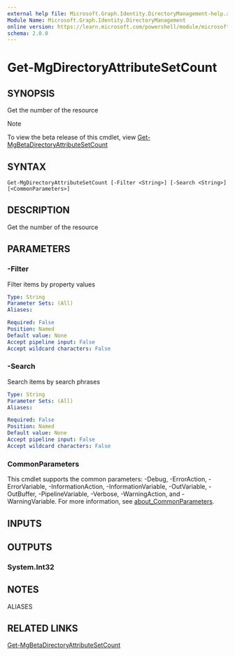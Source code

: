 ```yaml
---
external help file: Microsoft.Graph.Identity.DirectoryManagement-help.xml
Module Name: Microsoft.Graph.Identity.DirectoryManagement
online version: https://learn.microsoft.com/powershell/module/microsoft.graph.identity.directorymanagement/get-mgdirectoryattributesetcount
schema: 2.0.0
---
```


# Get-MgDirectoryAttributeSetCount

## SYNOPSIS
Get the number of the resource

> [!NOTE]
> To view the beta release of this cmdlet, view [Get-MgBetaDirectoryAttributeSetCount](/powershell/module/Microsoft.Graph.Beta.Identity.DirectoryManagement/Get-MgBetaDirectoryAttributeSetCount?view=graph-powershell-beta)

## SYNTAX

```
Get-MgDirectoryAttributeSetCount [-Filter <String>] [-Search <String>] [<CommonParameters>]
```

## DESCRIPTION
Get the number of the resource

## PARAMETERS

### -Filter
Filter items by property values

```yaml
Type: String
Parameter Sets: (All)
Aliases:

Required: False
Position: Named
Default value: None
Accept pipeline input: False
Accept wildcard characters: False
```

### -Search
Search items by search phrases

```yaml
Type: String
Parameter Sets: (All)
Aliases:

Required: False
Position: Named
Default value: None
Accept pipeline input: False
Accept wildcard characters: False
```

### CommonParameters
This cmdlet supports the common parameters: -Debug, -ErrorAction, -ErrorVariable, -InformationAction, -InformationVariable, -OutVariable, -OutBuffer, -PipelineVariable, -Verbose, -WarningAction, and -WarningVariable. For more information, see [about_CommonParameters](http://go.microsoft.com/fwlink/?LinkID=113216).

## INPUTS

## OUTPUTS

### System.Int32
## NOTES

ALIASES

## RELATED LINKS
[Get-MgBetaDirectoryAttributeSetCount](/powershell/module/Microsoft.Graph.Beta.Identity.DirectoryManagement/Get-MgBetaDirectoryAttributeSetCount?view=graph-powershell-beta)

